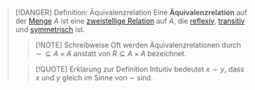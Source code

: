 > [!DANGER] Definition: Äquivalenzrelation
> Eine **Äquivalenzrelation** auf der [Menge](../Menge.md) $A$ ist eine [zweistellige Relation](Zweistellige%20Relation.md) auf $A$, die [reflexiv](Reflexivität.md), [transitiv](Transitivität.md) und [symmetrisch](Symmetrie.md) ist.
> > [!NOTE] Schreibweise
> > Oft werden Äquivalenzrelationen durch $\sim\,\subseteq A\times A$ anstatt von $R\subseteq A\times A$ bezeichnet.
> 
> > [!QUOTE] Erklärung zur Definition
> > Intuitiv bedeutet $x\sim y$, dass $x$ und $y$ gleich im Sinne von $\sim$ sind.